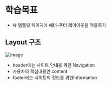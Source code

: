 # 학습목표
- 뷰 템플릿 페이지에 헤더-푸터 레이아웃을 적용하기

## Layout 구조
![image](https://user-images.githubusercontent.com/89372098/132508578-aa72e0c0-9cbb-44e9-9f4c-12a3cc1b20b0.png)  
- header에는 사이트 안내를 위한 Navigation
- 사용자의 핵심내용인 content
- footer에는 사이트의 정보를 위한Information

##  
